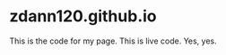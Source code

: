 zdann120.github.io
==================

This is the code for my page.  This is live code.  Yes, yes.
